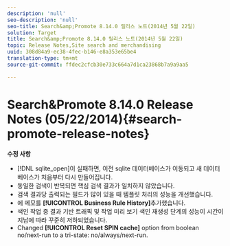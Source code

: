 ```yaml
---
description: 'null'
seo-description: 'null'
seo-title: Search&amp;Promote 8.14.0 릴리스 노트(2014년 5월 22일)
solution: Target
title: Search&amp;Promote 8.14.0 릴리스 노트(2014년 5월 22일)
topic: Release Notes,Site search and merchandising
uuid: 308d84a9-ec38-4fec-b146-e8a353e65be4
translation-type: tm+mt
source-git-commit: ffdec2cfcb30e733c664a7d1ca23868b7a9a9aa5

---
```



# Search&amp;Promote 8.14.0 Release Notes (05/22/2014){#search-promote-release-notes}

**수정 사항**

* [!DNL sqlite_open]이 실패하면, 이전 sqlite 데이터베이스가 이동되고 새 데이터베이스가 처음부터 다시 만들어집니다.
* 동일한 검색이 반복되면 핵심 검색 결과가 일치하지 않았습니다.
* 검색 결과당 출력되는 필드가 많이 있을 때 템플릿 처리의 성능을 개선했습니다.
* 에 메모를 **[!UICONTROL Business Rule History]**&#x200B;추가했습니다.
* 색인 작업 중 결과 기반 트래픽 및 작업 미리 보기 색인 재생성 단계의 성능이 시간이 지남에 따라 꾸준히 저하되었습니다.
* Changed **[!UICONTROL Reset SPIN cache]** option from boolean no/next-run to a tri-state: no/always/next-run.

